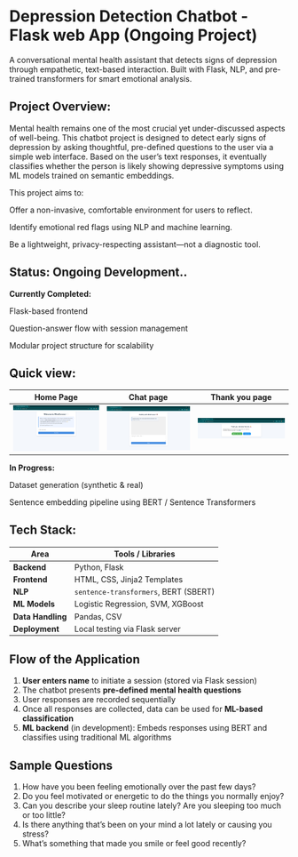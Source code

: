 # Depression Detection Chatbot - Flask web App (Ongoing Project)
A conversational mental health assistant that detects signs of depression through empathetic, text-based interaction. Built with Flask, NLP, and pre-trained transformers for smart emotional analysis.

## Project Overview:
Mental health remains one of the most crucial yet under-discussed aspects of well-being. This chatbot project is designed to detect early signs of depression by asking thoughtful, pre-defined questions to the user via a simple web interface. Based on the user’s text responses, it eventually classifies whether the person is likely showing depressive symptoms using ML models trained on semantic embeddings.

This project aims to:

Offer a non-invasive, comfortable environment for users to reflect.

Identify emotional red flags using NLP and machine learning.

Be a lightweight, privacy-respecting assistant—not a diagnostic tool.

## Status:  Ongoing Development..
**Currently Completed:**

Flask-based frontend

Question-answer flow with session management

Modular project structure for scalability

## Quick view:
| Home Page            | Chat page                         | Thank you page
|------------------|-------------------------------------------| ---------------------- |
| ![Alt_text](images-videos/welcome-page.png)    |        ![Alt_text](images-videos/chat.png)                     |  ![Alt_text](images-videos/thank-you.png)


**In Progress:**

Dataset generation (synthetic & real)

Sentence embedding pipeline using BERT / Sentence Transformers

## Tech Stack:

| Area            | Tools / Libraries                         |
|------------------|-------------------------------------------|
| **Backend**     | Python, Flask                             |
| **Frontend**    | HTML, CSS, Jinja2 Templates               |
| **NLP**         | `sentence-transformers`, BERT (SBERT)     |
| **ML Models**   | Logistic Regression, SVM, XGBoost         |
| **Data Handling**| Pandas, CSV                              |
| **Deployment**  | Local testing via Flask server            |

## Flow of the Application

1. **User enters name** to initiate a session (stored via Flask session)
2. The chatbot presents **pre-defined mental health questions**
3. User responses are recorded sequentially
4. Once all responses are collected, data can be used for **ML-based classification**
5. **ML backend** (in development): Embeds responses using BERT and classifies using traditional ML algorithms

## Sample Questions

1. How have you been feeling emotionally over the past few days?
2. Do you feel motivated or energetic to do the things you normally enjoy?
3. Can you describe your sleep routine lately? Are you sleeping too much or too little?
4. Is there anything that’s been on your mind a lot lately or causing you stress?
5. What’s something that made you smile or feel good recently?
